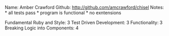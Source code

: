 Name: Amber Crawford
Github: http://github.com/amcrawford/chisel
Notes:
	* all tests pass
	* program is functional
	* no exntensions

Fundamental Ruby and Style: 3
Test Driven Development: 3
Functionality: 3
Breaking Logic into Components: 4
